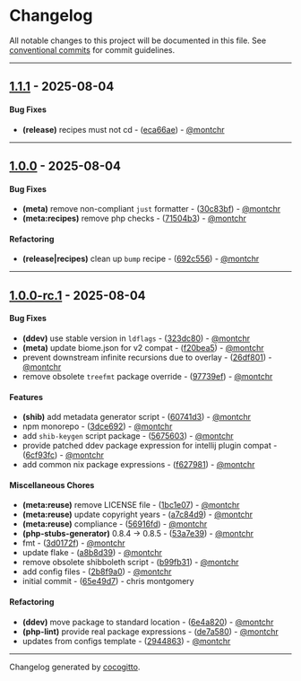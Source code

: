 # Changelog
All notable changes to this project will be documented in this file. See [conventional commits](https://www.conventionalcommits.org/) for commit guidelines.

- - -
## [1.1.1](https://github.com/kleinweb/beams/compare/eca66ae5b498dae3d2682802dcfad7dd660654b7..1.1.1) - 2025-08-04
#### Bug Fixes
- **(release)** recipes must not cd - ([eca66ae](https://github.com/kleinweb/beams/commit/eca66ae5b498dae3d2682802dcfad7dd660654b7)) - [@montchr](https://github.com/montchr)

- - -

## [1.0.0](https://github.com/kleinweb/beams/compare/1.0.0-rc.1..1.0.0) - 2025-08-04
#### Bug Fixes
- **(meta)** remove non-compliant `just` formatter - ([30c83bf](https://github.com/kleinweb/beams/commit/30c83bf6edd5d4604cfc8ee2d6a50133bfee6b08)) - [@montchr](https://github.com/montchr)
- **(meta:recipes)** remove php checks - ([71504b3](https://github.com/kleinweb/beams/commit/71504b350d758ba5a584ed8f67bb86a6a90feb30)) - [@montchr](https://github.com/montchr)
#### Refactoring
- **(release|recipes)** clean up `bump` recipe - ([692c556](https://github.com/kleinweb/beams/commit/692c55666de26e9354b59f8b1973c14d40d92a5b)) - [@montchr](https://github.com/montchr)

- - -

## [1.0.0-rc.1](https://github.com/kleinweb/beams/compare/65e49d7cbfbf56a941f173b4d7699d43f5e1922d..1.0.0-rc.1) - 2025-08-04
#### Bug Fixes
- **(ddev)** use stable version in `ldflags` - ([323dc80](https://github.com/kleinweb/beams/commit/323dc8056a2e479d4972e44ea983447d9c3d6dad)) - [@montchr](https://github.com/montchr)
- **(meta)** update biome.json for v2 compat - ([f20bea5](https://github.com/kleinweb/beams/commit/f20bea5bd03b34a770c59b05857a98f43b4ac618)) - [@montchr](https://github.com/montchr)
- prevent downstream infinite recursions due to overlay - ([26df801](https://github.com/kleinweb/beams/commit/26df801863f688bf5a47343baa7640efe75cf4d8)) - [@montchr](https://github.com/montchr)
- remove obsolete `treefmt` package override - ([97739ef](https://github.com/kleinweb/beams/commit/97739ef099a32c837fca1c3fd5eee4e2488c8116)) - [@montchr](https://github.com/montchr)
#### Features
- **(shib)** add metadata generator script - ([60741d3](https://github.com/kleinweb/beams/commit/60741d3e579692d3bc119aa4dabbb66b12834134)) - [@montchr](https://github.com/montchr)
- npm monorepo - ([3dce692](https://github.com/kleinweb/beams/commit/3dce6922dca2c731176e9edac69e81ade969e3c4)) - [@montchr](https://github.com/montchr)
- add `shib-keygen` script package - ([5675603](https://github.com/kleinweb/beams/commit/5675603ab8252c6d0c63b595daf1073cc0448bd4)) - [@montchr](https://github.com/montchr)
- provide patched ddev package expression for intellij plugin compat - ([6cf93fc](https://github.com/kleinweb/beams/commit/6cf93fc8d839cd94ae936710701f5b50b6e2c59e)) - [@montchr](https://github.com/montchr)
- add common nix package expressions - ([f627981](https://github.com/kleinweb/beams/commit/f627981e31d547485e05aa918837f2cedb29b6b5)) - [@montchr](https://github.com/montchr)
#### Miscellaneous Chores
- **(meta:reuse)** remove LICENSE file - ([1bc1e07](https://github.com/kleinweb/beams/commit/1bc1e07e1f96096852e06d3948db8167d7101184)) - [@montchr](https://github.com/montchr)
- **(meta:reuse)** update copyright years - ([a7c84d9](https://github.com/kleinweb/beams/commit/a7c84d9be115817049799aa8817b974c24baad1d)) - [@montchr](https://github.com/montchr)
- **(meta:reuse)** compliance - ([56916fd](https://github.com/kleinweb/beams/commit/56916fddc137d5b2f34211ff41e91dee74594ade)) - [@montchr](https://github.com/montchr)
- **(php-stubs-generator)** 0.8.4 -> 0.8.5 - ([53a7e39](https://github.com/kleinweb/beams/commit/53a7e3954de47fa19a1773b6e14b12c1067ea200)) - [@montchr](https://github.com/montchr)
- fmt - ([3d0172f](https://github.com/kleinweb/beams/commit/3d0172f9956db7dc80caf006d4fca74f145cdfa8)) - [@montchr](https://github.com/montchr)
- update flake - ([a8b8d39](https://github.com/kleinweb/beams/commit/a8b8d39c125173f492d8546d5d6608d2cc2129e7)) - [@montchr](https://github.com/montchr)
- remove obsolete shibboleth script - ([b99fb31](https://github.com/kleinweb/beams/commit/b99fb31171336b75d0c6701d0b426fbb5a44f1ba)) - [@montchr](https://github.com/montchr)
- add config files - ([2b8f9a0](https://github.com/kleinweb/beams/commit/2b8f9a03205b9b222f8cec0c43e0813ac4b69fb3)) - [@montchr](https://github.com/montchr)
- initial commit - ([65e49d7](https://github.com/kleinweb/beams/commit/65e49d7cbfbf56a941f173b4d7699d43f5e1922d)) - chris montgomery
#### Refactoring
- **(ddev)** move package to standard location - ([6e4a820](https://github.com/kleinweb/beams/commit/6e4a820503cdfb5c1c9a35e10387db84deb5d64e)) - [@montchr](https://github.com/montchr)
- **(php-lint)** provide real package expressions - ([de7a580](https://github.com/kleinweb/beams/commit/de7a580480ed3a0f6a420708587e0f10ecb9d5bd)) - [@montchr](https://github.com/montchr)
- updates from configs template - ([2944863](https://github.com/kleinweb/beams/commit/29448632e15ff16871b207255a8989f9274beb15)) - [@montchr](https://github.com/montchr)

- - -

Changelog generated by [cocogitto](https://github.com/cocogitto/cocogitto).